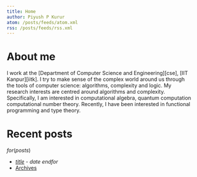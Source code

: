 ```yaml
---
title: Home
author: Piyush P Kurur
atom: /posts/feeds/atom.xml
rss: /posts/feeds/rss.xml
---
```


# About me

I work at the [Department of Computer Science and Engineering][cse],
[IIT Kanpur][iitk]. I try to make sense of the complex world around us
through the tools of computer science: algorithms, complexity and
logic. My research interests are centred around algorithms and
complexity. Specifically, I am interested in computational algebra,
quantum computation computational number theory. Recently, I have
been interested in functional programming and type theory.


# Recent posts

$for(posts)$
* [$title$]($url$) - $date$
$endfor$
* [<i class="icon-archive"></i>Archives](/posts/archive/)



[Quantum computing]:
	</teaching/Quantum-computing/index.html>
	"Quantum computing"
